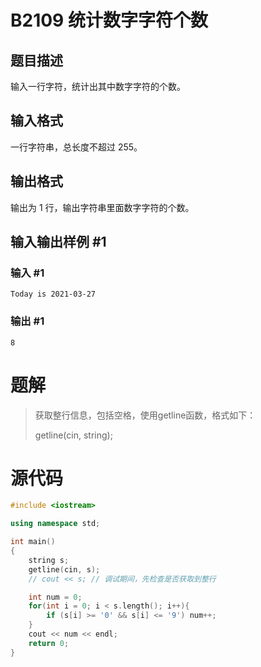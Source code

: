 # B2109 统计数字字符个数

## 题目描述

输入一行字符，统计出其中数字字符的个数。

## 输入格式

一行字符串，总长度不超过 $255$。

## 输出格式

输出为 $1$ 行，输出字符串里面数字字符的个数。

## 输入输出样例 #1

### 输入 #1

```
Today is 2021-03-27
```

### 输出 #1

```
8
```

# 题解

> 获取整行信息，包括空格，使用getline函数，格式如下：
>
> getline(cin, string);

# 源代码

```cpp
#include <iostream>

using namespace std;

int main()
{
    string s;
    getline(cin, s);
    // cout << s; // 调试期间，先检查是否获取到整行

    int num = 0;
    for(int i = 0; i < s.length(); i++){
        if (s[i] >= '0' && s[i] <= '9') num++; 
    }
    cout << num << endl;
    return 0;
}
```

